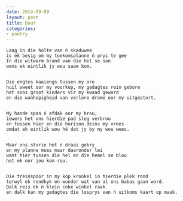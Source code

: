 ```yaml
---
date: 2014-09-09
layout: post
title: Duur
categories:
- poetry
---
```


    Laag in die holte van ń skaduwee
    is ek besig om my toekomsplanne ń prys te gee
    In die witwarm brand van die hel se son
    wens ek eintlik jy wou saam kom.


    Die engtes kaaiengs tussen my ore
    huil sweet oor my voorkop, my gedagtes rein gebore
    het soos groot kinders vir my kwaad geword
    en die wanhopigheid van verlore drome oor my uitgestort.


    My hande span ń afdak oor my brou,
    iewers het ons hierdie pad sleg verbrou
    en tussen hier en die horison deins my vrees
    omdat ek eintlik wou hê dat jy by my wou wees.


    Maar ons storie het ń draai gekry
    en my planne moes maar daaronder lei
    want hier tussen die hel en die hemel se blou
    het ek oor jou kom rou. 


    Die treinspoor in my kop kronkel in hierdie plek rond
    terwyl ek rondkyk en wonder wat van al ons babas gaan word.
    Dalk reis ek ń klein coke winkel raak
    en dalk kan my gedagtes die losprys van ń uitkoms kaart op maak.
